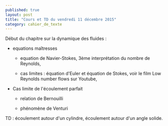 ```yaml
---
published: true
layout: post
title: "Cours et TD du vendredi 11 décembre 2015"
category: cahier_de_texte
---
```

Début du chapitre sur la dynamique des fluides :

- equations maîtresses

   - equation de Navier-Stokes, 3ème interprétation du nombre de Reynolds,

   - cas limites : équation d'Euler et équation de Stokes, voir le film Low Reynolds number flows sur Youtube,

- Cas limite de l'écoulement parfait

  - relation de Bernouilli

  - phénomène de Venturi

TD : écoulement autour d'un cylindre, écoulement autour d'un angle solide.
